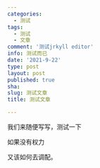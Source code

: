```yaml
---
categories:
  - 测试
tags:
  - 测试
  - 文章
comment: '测试jrkyll editor'
info: 测试而已
date: '2021-9-22'
type: post
layout: post
published: true
sha: 
slug: 测试文章
title: 测试文章

---
```

我们来随便写写，测试一下  

如果没有权力

又该如何去调配。